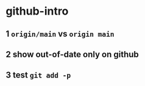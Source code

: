 # github-intro

## 1 `origin/main` vs `origin main`
## 2 show out-of-date only on github
## 3 test `git add -p`
